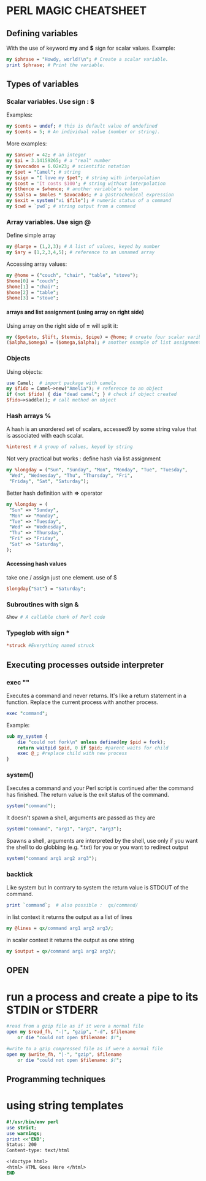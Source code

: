 # PERL MAGIC CHEATSHEET

##  Defining variables 
With the use of keyword **my** and **$** sign for scalar values.
Example:
```perl
my $phrase = "Howdy, world!\n"; # Create a scalar variable.
print $phrase; # Print the variable.
```
## Types of variables
### Scalar variables. Use sign : **$**
Examples:
```perl
my $cents = undef; # this is default value of undefined
my $cents = 5; # An individual value (number or string). 
```
More examples:
```perl
my $answer = 42; # an integer
my $pi = 3.14159265; # a "real" number
my $avocados = 6.02e23; # scientific notation
my $pet = "Camel"; # string
my $sign = "I love my $pet"; # string with interpolation
my $cost = 'It costs $100'; # string without interpolation
my $thence = $whence; # another variable's value
my $salsa = $moles * $avocados; # a gastrochemical expression
my $exit = system("vi $file"); # numeric status of a command
my $cwd = `pwd`; # string output from a command
```

### Array variables. Use sign **@**
Define simple array
```perl
my @large = (1,2,3); # A list of values, keyed by number
my $ary = [1,2,3,4,5]; # reference to an unnamed array
```
Accessing array values:
```perl
my @home = ("couch", "chair", "table", "stove");
$home[0] = "couch";
$home[1] = "chair";
$home[2] = "table";
$home[3] = "stove";
```

#### arrays and list assignment (using array on right side)
Using array on the right side of **=** will split it:
```perl
my ($potato, $lift, $tennis, $pipe) = @home; # create four scalar varibles
($alpha,$omega) = ($omega,$alpha); # another example of list assignment
```

### Objects
Using objects:
```perl
use Camel;  # import package with camels
my $fido = Camel–>new("Amelia"); # reference to an object
if (not $fido) { die "dead camel"; } # check if object created
$fido–>saddle(); # call method on object
```

### Hash arrays %
A hash is an unordered set of scalars, accessed9 by some string value that is associated with each scalar.
```perl
%interest # A group of values, keyed by string
```
Not very practical but works : define hash via list assignment
```perl
my %longday = ("Sun", "Sunday", "Mon", "Monday", "Tue", "Tuesday",
 "Wed", "Wednesday", "Thu", "Thursday", "Fri",
 "Friday", "Sat", "Saturday");
```
Better hash definition with **=>** operator
```perl
my %longday = (
 "Sun" => "Sunday",
 "Mon" => "Monday",
 "Tue" => "Tuesday",
 "Wed" => "Wednesday",
 "Thu" => "Thursday",
 "Fri" => "Friday",
 "Sat" => "Saturday",
);
```

#### Accessing hash values
take one / assign just one element. use of $
```perl
$longday{"Sat"} = "Saturday";
```

### Subroutines with sign  **&**
```perl
&how # A callable chunk of Perl code
```

### Typeglob with sign *
```perl
*struck #Everything named struck
```

## Executing processes outside interpreter
### exec ""
Executes a command and never returns. It's like a return statement in a function. Replace the current process with another process.
```perl
exec "command";
```
Example:
```perl
sub my_system {
    die "could not fork\n" unless defined(my $pid = fork);
    return waitpid $pid, 0 if $pid; #parent waits for child
    exec @_; #replace child with new process
}
```

### system()
Executes a command and your Perl script is continued after the command has finished.
The return value is the exit status of the command. 
```perl
system("command");
```
It doesn't spawn a shell, arguments are passed as they are
```perl
system("command", "arg1", "arg2", "arg3");
```
Spawns a shell, arguments are interpreted by the shell, use only if you want the shell to do globbing (e.g. *.txt) for you or you want to redirect output
```perl
system("command arg1 arg2 arg3");
```

### backtick
Like system but In contrary to system the return value is STDOUT of the command.
```perl
print `command`;  # also possible :  qx/command/
```
in list context it returns the output as a list of lines
```perl
my @lines = qx/command arg1 arg2 arg3/;
```
in scalar context it returns the output as one string
```perl
my $output = qx/command arg1 arg2 arg3/;
```

## OPEN
# run a process and create a pipe to its STDIN or STDERR

```perl
#read from a gzip file as if it were a normal file
open my $read_fh, "-|", "gzip", "-d", $filename
    or die "could not open $filename: $!";

#write to a gzip compressed file as if were a normal file
open my $write_fh, "|-", "gzip", $filename
    or die "could not open $filename: $!";
```


## Programming techniques

# using string templates

```perl
#!/usr/bin/env perl
use strict;
use warnings;
print <<'END';
Status: 200
Content-type: text/html

<!doctype html>
<html> HTML Goes Here </html>
END
```
